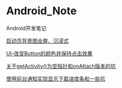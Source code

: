 # Android_Note

Android开发笔记<br>

[启动页背景图全屏、沉浸式](https://github.com/DonLIs/Android_Note/commit/ba33db7a7e621b6df695fe575a5b70ee9ee7e7d3)<br>

[UI-改变Button的颜色并保持点击效果](https://github.com/DonLIs/Android_Note/commit/173e7add23173a380716f251e080ef70cb0bc8f8)<br>

[关于getActivity()为空指针和onAttach版本的坑](https://github.com/DonLIs/Android_Note/commit/71a28e9a58bde795e375836222e90521a15c9d70)<br>

[使用前台通知实现显示下载进度条和一些坑](https://github.com/DonLIs/Android_Note/commit/9a4338da59f645b4356b14d6b3df9c5002d16ad5)<br>
